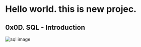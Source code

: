 # Hello world. this is new projec. 
## 0x0D. SQL - Introduction
![sql image](https://encrypted-tbn3.gstatic.com/images?q=tbn:ANd9GcTMuHTpKzjw4khDt7BcSw_P0ERt4WXSQsxcSA9CnOPZoZ8vurlf)
